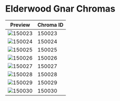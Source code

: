 # Elderwood Gnar Chromas

| Preview | Chroma ID |
|---------|-----------|
| ![150023](https://raw.communitydragon.org/latest/plugins/rcp-be-lol-game-data/global/default/v1/champion-chroma-images/150/150023.png) | 150023 |
| ![150024](https://raw.communitydragon.org/latest/plugins/rcp-be-lol-game-data/global/default/v1/champion-chroma-images/150/150024.png) | 150024 |
| ![150025](https://raw.communitydragon.org/latest/plugins/rcp-be-lol-game-data/global/default/v1/champion-chroma-images/150/150025.png) | 150025 |
| ![150026](https://raw.communitydragon.org/latest/plugins/rcp-be-lol-game-data/global/default/v1/champion-chroma-images/150/150026.png) | 150026 |
| ![150027](https://raw.communitydragon.org/latest/plugins/rcp-be-lol-game-data/global/default/v1/champion-chroma-images/150/150027.png) | 150027 |
| ![150028](https://raw.communitydragon.org/latest/plugins/rcp-be-lol-game-data/global/default/v1/champion-chroma-images/150/150028.png) | 150028 |
| ![150029](https://raw.communitydragon.org/latest/plugins/rcp-be-lol-game-data/global/default/v1/champion-chroma-images/150/150029.png) | 150029 |
| ![150030](https://raw.communitydragon.org/latest/plugins/rcp-be-lol-game-data/global/default/v1/champion-chroma-images/150/150030.png) | 150030 |